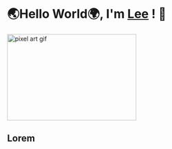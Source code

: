 # 🌏Hello World🌍, I'm [Lee](https://ludacris2g.github.io/) ! 🗿

<div class="text-center">
  <img src="https://64.media.tumblr.com/4c989428ba947bc4966e07e76d36bd28/118ec01107834a73-07/s1280x1920/fdb109b146e112c17776b4198d1fa61396b951e0.gifv" alt="pixel art gif" style="width: 300px; height: 200px; margin: 0 auto;" class="mx-auto">
</div>

## Lorem
